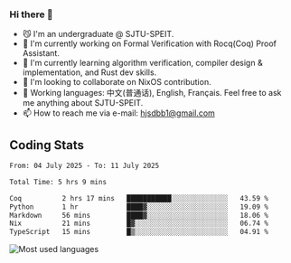 ### Hi there 👋

<!--
**definfo/definfo** is a ✨ _special_ ✨ repository because its `README.md` (this file) appears on your GitHub profile.

Here are some ideas to get you started:

- 🔭 I’m currently working on ...
- 🌱 I’m currently learning ...
- 👯 I’m looking to collaborate on ...
- 🤔 I’m looking for help with ...
- 💬 Ask me about ...
- 📫 How to reach me: ...
- 😄 Pronouns: ...
- ⚡ Fun fact: ...
-->

- 😼 I'm an undergraduate @ SJTU-SPEIT.
- 🔭 I'm currently working on Formal Verification with Rocq(Coq) Proof Assistant.
- 🌱 I'm currently learning algorithm verification, compiler design & implementation, and Rust dev skills.
- 👯 I'm looking to collaborate on NixOS contribution.
- 💬 Working languages: 中文(普通话), English, Français. Feel free to ask me anything about SJTU-SPEIT.
- 📫 How to reach me via e-mail: hjsdbb1@gmail.com

## Coding Stats

<!--START_SECTION:waka-->

```txt
From: 04 July 2025 - To: 11 July 2025

Total Time: 5 hrs 9 mins

Coq          2 hrs 17 mins   ███████████░░░░░░░░░░░░░░   43.59 %
Python       1 hr            ████▓░░░░░░░░░░░░░░░░░░░░   19.09 %
Markdown     56 mins         ████▓░░░░░░░░░░░░░░░░░░░░   18.06 %
Nix          21 mins         █▓░░░░░░░░░░░░░░░░░░░░░░░   06.74 %
TypeScript   15 mins         █▒░░░░░░░░░░░░░░░░░░░░░░░   04.91 %
```

<!--END_SECTION:waka-->

![Most used languages](https://github-readme-stats.vercel.app/api/top-langs/?username=definfo&layout=donut&theme=dracula&exclude_repo=xv6-labs-2023)
